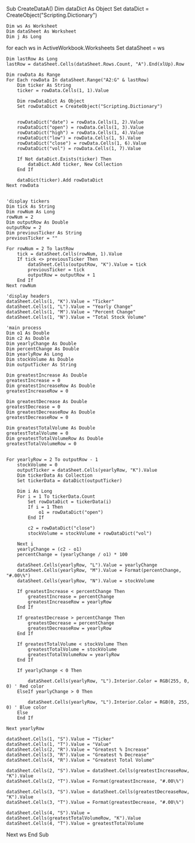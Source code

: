 Sub CreateDataA()
    Dim dataDict As Object
    Set dataDict = CreateObject("Scripting.Dictionary")
    
    Dim ws As Worksheet
    Dim dataSheet As Worksheet
    Dim j As Long

   for each ws in ActiveWorkbook.Worksheets
    Set dataSheet = ws
 
    Dim lastRow As Long
    lastRow = dataSheet.Cells(dataSheet.Rows.Count, "A").End(xlUp).Row
    
    Dim rowData As Range
    For Each rowData In dataSheet.Range("A2:G" & lastRow)
        Dim ticker As String
        ticker = rowData.Cells(1, 1).Value
           
        Dim rowDataDict As Object
        Set rowDataDict = CreateObject("Scripting.Dictionary")
        
        
        rowDataDict("date") = rowData.Cells(1, 2).Value
        rowDataDict("open") = rowData.Cells(1, 3).Value
        rowDataDict("high") = rowData.Cells(1, 4).Value
        rowDataDict("low") = rowData.Cells(1, 5).Value
        rowDataDict("close") = rowData.Cells(1, 6).Value
        rowDataDict("vol") = rowData.Cells(1, 7).Value
        
        If Not dataDict.Exists(ticker) Then
            dataDict.Add ticker, New Collection
        End If
        
        dataDict(ticker).Add rowDataDict
    Next rowData
    

    'display tickers
    Dim tick As String
    Dim rowNum As Long
    rowNum = 2
    Dim outputRow As Double
    outputRow = 2
    Dim previousTicker As String
    previousTicker = ""
    
    For rowNum = 2 To lastRow
        tick = dataSheet.Cells(rowNum, 1).Value
        If tick <> previousTicker Then
            dataSheet.Cells(outputRow, "K").Value = tick
            previousTicker = tick
            outputRow = outputRow + 1
        End If
    Next rowNum
    
    'display headers
    dataSheet.Cells(1, "K").Value = "Ticker"
    dataSheet.Cells(1, "L").Value = "Yearly Change"
    dataSheet.Cells(1, "M").Value = "Percent Change"
    dataSheet.Cells(1, "N").Value = "Total Stock Volume"
    
    'main process
    Dim o1 As Double
    Dim c2 As Double
    Dim yearlyChange As Double
    Dim percentChange As Double
    Dim yearlyRow As Long
    Dim stockVolume As Double
    Dim outputTicker As String
    
    Dim greatestIncrease As Double
    greatestIncrease = 0
    Dim greatestIncreaseRow As Double
    greatestIncreaseRow = 0
    
    Dim greatestDecrease As Double
    greatestDecrease = 0
    Dim greatestDecreaseRow As Double
    greatestDecreaseRow = 0
    
    Dim greatestTotalVolume As Double
    greatestTotalVolume = 0
    Dim greatestTotalVolumeRow As Double
    greatestTotalVolumeRow = 0
    

    For yearlyRow = 2 To outputRow - 1
        stockVolume = 0
        outputTicker = dataSheet.Cells(yearlyRow, "K").Value
        Dim tickerData As Collection
        Set tickerData = dataDict(outputTicker)
        
        Dim i As Long
        For i = 1 To tickerData.Count
            Set rowDataDict = tickerData(i)
            If i = 1 Then
                o1 = rowDataDict("open")
            End If

            c2 = rowDataDict("close")
            stockVolume = stockVolume + rowDataDict("vol")
            
        Next i
        yearlyChange = (c2 - o1)
        percentChange = (yearlyChange / o1) * 100
        
        dataSheet.Cells(yearlyRow, "L").Value = yearlyChange
        dataSheet.Cells(yearlyRow, "M").Value = Format(percentChange, "#.00\%")
        dataSheet.Cells(yearlyRow, "N").Value = stockVolume
        
        If greatestIncrease < percentChange Then
            greatestIncrease = percentChange
            greatestIncreaseRow = yearlyRow
        End If
        
        If greatestDecrease > percentChange Then
            greatestDecrease = percentChange
            greatestDecreaseRow = yearlyRow
        End If
        
        If greatestTotalVolume < stockVolume Then
            greatestTotalVolume = stockVolume
            greatestTotalVolumeRow = yearlyRow
        End If
        
        If yearlyChange < 0 Then

            dataSheet.Cells(yearlyRow, "L").Interior.Color = RGB(255, 0, 0) ' Red color
        ElseIf yearlyChange > 0 Then

            dataSheet.Cells(yearlyRow, "L").Interior.Color = RGB(0, 255, 0) ' Blue color
        Else
        End If
        
    Next yearlyRow
    
    dataSheet.Cells(1, "S").Value = "Ticker"
    dataSheet.Cells(1, "T").Value = "Value"
    dataSheet.Cells(2, "R").Value = "Greatest % Increase"
    dataSheet.Cells(3, "R").Value = "Greatest % Decrease"
    dataSheet.Cells(4, "R").Value = "Greatest Total Volume"
    
    dataSheet.Cells(2, "S").Value = dataSheet.Cells(greatestIncreaseRow, "K").Value
    dataSheet.Cells(2, "T").Value = Format(greatestIncrease, "#.00\%")
    
    dataSheet.Cells(3, "S").Value = dataSheet.Cells(greatestDecreaseRow, "K").Value
    dataSheet.Cells(3, "T").Value = Format(greatestDecrease, "#.00\%")
    
    dataSheet.Cells(4, "S").Value = dataSheet.Cells(greatestTotalVolumeRow, "K").Value
    dataSheet.Cells(4, "T").Value = greatestTotalVolume
Next ws
End Sub
